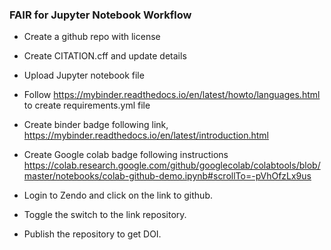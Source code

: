 ### FAIR for Jupyter Notebook Workflow 

* Create a github repo with license

* Create CITATION.cff and update details

* Upload Jupyter notebook file

* Follow https://mybinder.readthedocs.io/en/latest/howto/languages.html to create requirements.yml file

* Create binder badge following link, https://mybinder.readthedocs.io/en/latest/introduction.html

* Create Google colab badge following instructions https://colab.research.google.com/github/googlecolab/colabtools/blob/master/notebooks/colab-github-demo.ipynb#scrollTo=-pVhOfzLx9us

* Login to Zendo and click on the link to github. 

* Toggle the switch to the link repository. 

* Publish the repository to get DOI.
